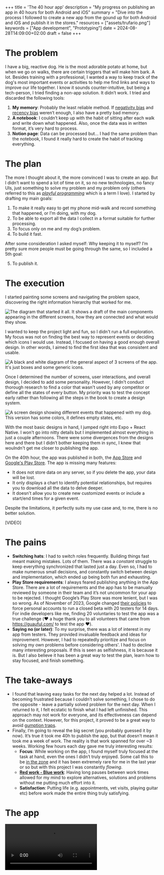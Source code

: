 +++
title = 'The 40 hour app'
description = "My progress on publishing an app in 40 hours for both Android and iOS"
summary = "Dive into the process I followed to create a new app from the gound up for both Android and iOS and publish it in the stores."
resources = ["assets/trufario.png"]
keywords = ["App development", "Prototyping"]
date = 2024-08-28T14:09:00+02:00
draft = false
+++

# The problem

I have a big, reactive dog. He is the most adorable potato at home, but when we go on walks, there are certain triggers that will make him bark. A lot. Besides training with a professional, I wanted a way to keep track of the dog's most important events or activities to help me find links and ways to improve our life together. I know it sounds counter-intuitive, but being a tech-person, I tried finding a non-app solution. It didn’t work. I tried and discarded the following tools:

1. **My memory**: Probably the least reliable method. If [negativity bias](https://en.wikipedia.org/wiki/Negativity_bias) and [recency bias](https://en.wikipedia.org/wiki/Recency_bias) weren’t enough, I also have a pretty bad memory.
2. **A notebook**: I couldn’t keep up with the habit of sitting after each walk and write down what happened. Also, once the data was in written format, it’s very hard to process.
3. **Notion page**: Data can be processed but… I had the same problem than the notebook, I found it really hard to create the habit of tracking everything.

# The plan

The more I thought about it, the more convinced I was to create an app. But I didn’t want to spend a lot of time on it, so no new technologies, no fancy UIs, just something to solve my problem and my problem only (others referred to this as [_playful programming_](https://news.ycombinator.com/item?id=38828766) which is a term I love). I started by drafting my main goals:

1. To make it really easy to get my phone mid-walk and record something that happened, or I’m doing, with my dog.
2. To be able to export all the data I collect in a format suitable for further processing.
3. To focus only on me and my dog’s problem.
4. To build it fast.

After some consideration I asked myself: Why keeping it to myself? I’m pretty sure more people must be going through the same, so I included a 5th goal:

5. To publish it.

# The execution

I started painting some screens and navigating the problem space, discovering the right information hierarchy that worked for me.

![The diagram that started it all. It shows a draft of the main components appearing in the different screens, how they are connected and what would they show.](assets/requirements.png)

I wanted to keep the project light and fun, so I didn't run a full exploration. My focus was not on finding the best way to represent events or deciding which icons I would use. Instead, I focused on having a good enough overall design. In other words, I aimed to find the first idea that was consistent and usable.

![A black and white diagram of the general aspect of 3 screens of the app. It's just boxes and some generic icons.](assets/wireframe.png)

Once I determined the number of screens, user interactions, and overall design, I decided to add some personality. However, I didn't conduct thorough research to find a color that wasn't used by any competitor or define all the states of every button. My priority was to test the concept early rather than following all the steps in the book to create a design system.

![A screen design showing different events that happened with my dog. This version has some colors, it defines empty states, etc.](assets/designs.png)

With the most basic designs in hand, I jumped right into Expo + React Native. I won't go into nitty details but I implemented almost everything in just a couple afternoons. There were some divergences from the designs here and there but I didn’t bother keeping them in sync, I knew that woulndn't get me closer to publishing the app.

On the 40th hour, the app was published in both, the [App Store](https://apps.apple.com/dk/app/trufario/id6473553839) and [Google's Play Store](https://play.google.com/store/apps/details?id=com.trufario.app&hl=es_419). The app is missing many features: 

- It does not store data on any server, so if you delete the app, your data will be lost. 
- It only displays a chart to identify potential relationships, but requires you to download all the data to delve deeper.
- It doesn't allow you to create new customized events or include a start/end times for a given event.

Despite the limitations, it perfectly suits my use case and, to me, there is no better solution.

[VIDEO]

# The pains

- **Switching hats**: I had to switch roles frequently. Building things fast meant making mistakes. Lots of them. There was a *constant* struggle to keep everything synchronized that lasted just a day. Even so, I had to make numerous small decisions, and constantly switch between design and implementation, which ended up being both fun and exhausting.
- **Play Store requirements**: I always feared publishing anything in the App Store. There are a lot of requirements and the app has to be manually reviewed by someone in their team and it’s not uncommon for your app to be rejected. I thought Google’s Play Store was more lenient, but I was so wrong. As of November of 2023, Google changed [their policies](https://support.google.com/googleplay/android-developer/answer/14151465?hl=en) to force personal accounts to run a closed beta with 20 testers for 14 days. For indie developers like me, finding 20 voluntaries to test the app was a true challenge (❤️ a huge thank you to all volunteers that came from https://guauful.com/ to test the app ❤️).
- **Saying no (or later)**: To my surprise, there was a lot of interest in my app from testers. They provided invaluable feedback and ideas for improvement. However, I had to repeatedly prioritize and focus on solving my own problems before considering others'. I had to decline many interesting proposals. If this is seen as selfishness, it is because it is. But I also believe it has been a great way to test the plan, learn how to stay focused, and finish something.

# The take-aways

- I found that leaving easy tasks for the next day helped a lot. Instead of becoming frustrated because I couldn’t solve something, I chose to do the opposite - leave a partially solved problem for the next day. When I returned to it, I felt ecstatic to finish what I had left unfinished. This approach may not work for everyone, and its effectiveness can depend on the context. However, for  this project, it proved to be a great way to avoid [gumption traps](https://en.wikipedia.org/wiki/Zen_and_the_Art_of_Motorcycle_Maintenance#Gumption_traps).
- Finally, I’m going to reveal the big secret (you probably guessed it by now). It’s true it took me 40h to publish the app, but that doesn’t mean it took me a week of work. The reality is that work spanned for over ~3 weeks. Working few hours each day gave me truly interesting results:
    - **Focus**: While working on the app, I found myself truly focused at the task at hand, even the ones I didn’t truly enjoyed. Some call this to be [in the zone](https://en.wikipedia.org/wiki/Flow_(psychology)) and it has been extremely rare for me in the last year or so but with this project I was constantly *flowing*.
    - [**Red work - Blue work**](https://chemaclass.com/blog/red-work-blue-work/): Having long pauses between work times allowed for my mind to explore alternatives, solutions and problems without me putting much effort into it.
    - **Satisfaction**: Putting life (e.g. appointments, vet visits, playing guitar etc) before work made the entire thing truly satisfying.

# The app

![A video of the app showing the looks and different features it provides.](./assets/video.mp4)

